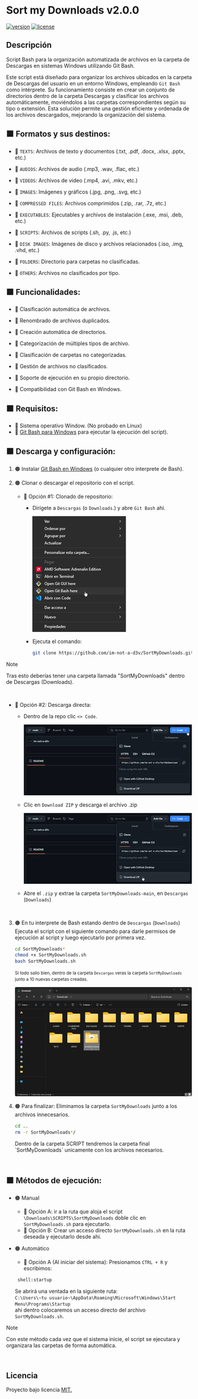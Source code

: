 #  Sort my Downloads v2.0.0

[![version](https://img.shields.io/badge/version-2.0.0-orange?style=for-the-badge&logo=white&labelColor=1c1c1c)](#)
[![license](https://img.shields.io/badge/license-mit-orange?style=for-the-badge&logo=white&labelColor=1c1c1c)](#)

## Descripción
Script Bash para la organización automatizada de archivos en la carpeta de Descargas en sistemas Windows utilizando Git Bash.

Este script está diseñado para organizar los archivos ubicados en la carpeta de Descargas del usuario en un entorno Windows, empleando `Git Bash` como intérprete. Su funcionamiento consiste en crear un conjunto de directorios dentro de la carpeta Descargas y clasificar los archivos automáticamente, moviéndolos a las carpetas correspondientes según su tipo o extensión. Esta solución permite una gestión eficiente y ordenada de los archivos descargados, mejorando la organización del sistema.


## 🟧 Formatos y sus destinos:

- 🔸 `TEXTS`: Archivos de texto y documentos (.txt, .pdf, .docx, .xlsx, .pptx, etc.)
  
- 🔸 `AUDIOS`: Archivos de audio (.mp3, .wav, .flac, etc.)
  
- 🔸 `VIDEOS`: Archivos de video (.mp4, .avi, .mkv, etc.)
  
- 🔸 `IMAGES`: Imágenes y gráficos (.jpg, .png, .svg, etc.)
  
- 🔸 `COMPRESSED FILES`: Archivos comprimidos (.zip, .rar, .7z, etc.)
  
- 🔸 `EXECUTABLES`: Ejecutables y archivos de instalación (.exe, .msi, .deb, etc.)
  
- 🔸 `SCRIPTS`: Archivos de scripts (.sh, .py, .js, etc.)
  
- 🔸 `DISK IMAGES`: Imágenes de disco y archivos relacionados (.iso, .img, .vhd, etc.)
  
- 🔸 `FOLDERS`: Directorio para carpetas no clasificadas.
  
- 🔸 `OTHERS`: Archivos no clasificados por tipo.

## 🟧 Funcionalidades:
- 🔸 Clasificación automática de archivos.
    
- 🔸 Renombrado de archivos duplicados.

- 🔸 Creación automática de directorios.

- 🔸 Categorización de múltiples tipos de archivo.

- 🔸 Clasificación de carpetas no categorizadas.

- 🔸 Gestión de archivos no clasificados.

- 🔸 Soporte de ejecución en su propio directorio.

- 🔸 Compatibilidad con Git Bash en Windows.

## 🟧 Requisitos:
- 🔸 Sistema operativo Window. (No probado en Linux)
- 🔸 <a href="https://git-scm.com/downloads/win">Git Bash para Windows</a> para ejecutar la ejecución del script).

## 🟧 Descarga y configuración:

1. 🟠 Instalar <a href="https://git-scm.com/downloads/win">Git Bash en Windows</a> (o cualquier otro interprete de Bash).

2. 🟠 Clonar o descargar el repositorio con el script.
   - 🔸 Opción #1: Clonado de repositorio:
      - Dirígete a `Descargas` (o `Downloads`.) y abre `Git Bash` ahi.
  
        ![Abrir Git dentro de Descargas/Downloads](./assets/screenshots/reposImg0.png)

      - Ejecuta el comando:
         ```bash
        git clone https://github.com/im-not-a-d3v/SortMyDownloads.git
         ```
        
        
> [!NOTE]
> Tras esto deberías tener una carpeta llamada "SortMyDownloads" dentro de Descargas (Downloads).

  <br>

  - 🔸 Opción #2: Descarga directa:
      - Dentro de la repo clic `<> Code`.

          ![Dentro de la repo clic Code](./assets/screenshots/reposImg1.png)
        
      - Clic en `Download ZIP` y descarga el archivo .zip

          ![Clic en Download ZIP](./assets/screenshots/reposImg2.png)

      - Abre el `.zip` y extrae la carpeta `SortMyDownloads-main`, en `Descargas` (`Downloads`)
 
 <br>

3. 🟠 En tu interprete de Bash estando dentro de `Descargas` (`Downloads`) Ejecuta el script con el siguiente comando para darle permisos de ejecución al script y luego ejecutarlo por primera vez.
   ```bash
   cd SortMyDownloads*
   chmod +x SortMyDownloads.sh
   bash SortMyDownloads.sh
   ``` 

   <small> Si todo salio bien, dentro de la carpeta `Descargas` veras la carpeta `SortMyDownloads` junto a 10 nuevas carpetas creadas. </small>

     ![carpeta 'Descargas ordenada'](./assets/screenshots/reposImg3.png)

4. 🟠 Para finalizar: Eliminamos la carpeta `SortMyDownloads` junto a los archivos innecesarios.
   ```bash
   cd ..
   rm -r SortMyDownloads*/
   ``` 
    <p> Dentro de la carpeta SCRIPT tendremos la carpeta final `SortMyDownloads` unicamente con los archivos necesarios.</p>

<br>

## 🟧 Métodos de ejecución:

- 🟠 Manual
  - 🔸 Opción A:
    ir a la ruta que aloja el script `\Downloads\SCRIPTS\SortMyDownloads` doble clic en `SortMyDownloads.sh` para ejecutarlo.
  - 🔸 Opción B: Crear un acceso directo `SortMyDownloads.sh` en la ruta deseada y ejecutarlo desde ahi.

- 🟠 Automático
    - 🔸 Opción A (Al iniciar del sistema): Presionamos `CTRL + R` y escribimos:

   ```cmd
    shell:startup
   ```
    Se abrirá una ventada en la siguiente ruta: <br> `C:\Users\~tu usuario~\AppData\Roaming\Microsoft\Windows\Start Menu\Programs\Startup` <br>
    ahi dentro colocaremos un acceso directo del archivo `SortMyDownloads.sh`.

> [!NOTE]  
> Con este método cada vez que el sistema inicie, el script se ejecutara y organizara las carpetas de forma automática.

<br>

<!-- ## 🟧 Activar y desactivar iconos personalizados (Opcional):

Si quieres aplicar los iconos personalizados, ejecuta el script `iconConfig.sh` que se encuentra dentro de `Descargas/SCRIPTS/SortMyDownloads`.

   ```bash
¿Deseas activar o desactivar los íconos personalizados de las carpetas?

1. Activar "Icons Pack #1".
2. Activar "Icons Pack #2".
0. Desactivar íconos.

Selecciona una opción:
   ``` -->


## Licencia
Proyecto bajo licencia [MIT.](LICENSE)
